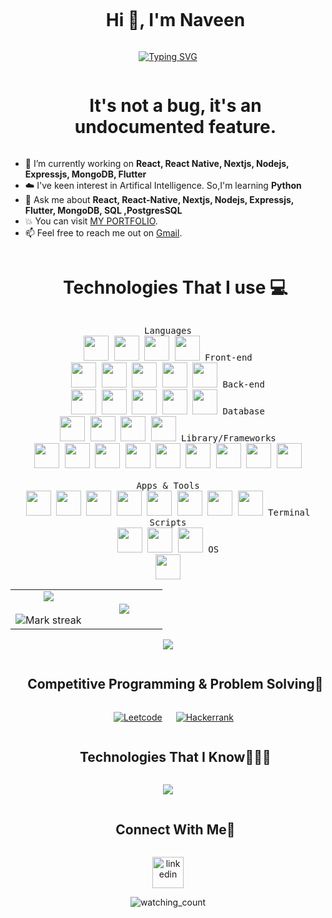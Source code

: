 <div id="user-content-toc">
  <ul align="center">
    <summary><h1 style="display: inline-block">Hi 👋, I'm Naveen</h1></summary>
  </ul>
</div>

<div align="center">
  <a href="https://git.io/typing-svg"><img src="https://readme-typing-svg.demolab.com?font=Marcellus&duration=3000&pause=100&color=13B5F7&center=true&random=false&width=435&lines=A+Technologist;Technophile;Web+Developer+;MERN+stack+developer+;Cross+Platform+Developer;Programmer+" alt="Typing SVG" /></a>
</div>

<div id="user-content-toc">
  <ul align="center">
    <summary><h1 style="display: inline-block">It's not a bug, it's an undocumented feature.</h1></summary>
  </ul>
</div>

- 🔭 I’m currently working on **React, React Native, Nextjs, Nodejs, Expressjs, MongoDB, Flutter**
- ☁️ I've keen interest in Artifical Intelligence. So,I'm learning **Python**
- 💬 Ask me about **React, React-Native, Nextjs, Nodejs, Expressjs, Flutter, MongoDB, SQL ,PostgresSQL**
- 💥 You can visit [MY PORTFOLIO](https://naveen2070.github.io/portfolio).
- 📫 Feel free to reach me out on [Gmail](mailto:naveenrameshcud@gmail.com).

<div id="user-content-toc">
  <ul align="center">
    <summary><h1 style="display: inline-block">Technologies That I use 💻</h1></summary>
  </ul>
</div>

<p align="center">
 <kbd>
    <kbd>Languages</kbd>
    <br>
    <img width="40px" src="https://cdn.jsdelivr.net/gh/devicons/devicon/icons/javascript/javascript-original.svg" />
    <img width="40px" src="https://cdn.jsdelivr.net/gh/devicons/devicon@latest/icons/typescript/typescript-original.svg" />
    <img width="40px"  src="https://cdn.jsdelivr.net/gh/devicons/devicon@latest/icons/dart/dart-original.svg" />
    <img width="40px" src="https://cdn.jsdelivr.net/gh/devicons/devicon@latest/icons/python/python-original-wordmark.svg" />
  </kbd>
  <kbd>
    <kbd>Front-end</kbd>
    <br>
    <img width="40px" src="https://cdn.jsdelivr.net/gh/devicons/devicon/icons/html5/html5-original.svg" /> 
    <img width="40px" src="https://cdn.jsdelivr.net/gh/devicons/devicon/icons/css3/css3-original.svg" /> 
    <img width="40px" src="https://cdn.jsdelivr.net/gh/devicons/devicon/icons/javascript/javascript-original.svg" />
    <img width="40px" src="https://cdn.jsdelivr.net/gh/devicons/devicon@latest/icons/typescript/typescript-original.svg" />
    <img width="40px"  src="https://cdn.jsdelivr.net/gh/devicons/devicon@latest/icons/dart/dart-original.svg" />
  </kbd>
  <kbd>
    <kbd>Back-end</kbd>
    <br>
    <img width="40px" src="https://cdn.jsdelivr.net/gh/devicons/devicon/icons/nodejs/nodejs-original.svg" />
    <img width="40px" src="https://cdn.jsdelivr.net/gh/devicons/devicon@latest/icons/bun/bun-original.svg" />
    <img width="40px" src="https://cdn.jsdelivr.net/gh/devicons/devicon/icons/express/express-original.svg" />
    <img width="40px" src="https://cdn.jsdelivr.net/gh/devicons/devicon@latest/icons/nestjs/nestjs-original.svg" />
    <img width="40px" src="https://cdn.jsdelivr.net/gh/devicons/devicon@latest/icons/graphql/graphql-plain-wordmark.svg" />
  </kbd>
  <kbd>
    <kbd>Database</kbd>
    <br>
    <img width="40px" src="https://cdn.jsdelivr.net/gh/devicons/devicon/icons/postgresql/postgresql-original-wordmark.svg" />
    <img width="40px" src="https://cdn.jsdelivr.net/gh/devicons/devicon/icons/mongodb/mongodb-original-wordmark.svg" />
    <img width="40px" src="https://cdn.jsdelivr.net/gh/devicons/devicon/icons/firebase/firebase-plain-wordmark.svg" />
    <img width="40px" src="https://cdn.jsdelivr.net/gh/devicons/devicon@latest/icons/redis/redis-original-wordmark.svg" />
  </kbd>
  <kbd>
    <kbd>Library/Frameworks</kbd>
    <br>
    <img width="40px" src="https://cdn.jsdelivr.net/gh/devicons/devicon/icons/nextjs/nextjs-original.svg" />
    <img width="40px" src="https://cdn.jsdelivr.net/gh/devicons/devicon/icons/bootstrap/bootstrap-original.svg" />
    <img width="40px" src="https://cdn.jsdelivr.net/gh/devicons/devicon/icons/react/react-original.svg" />
    <img width="40px" src="https://cdn.jsdelivr.net/gh/devicons/devicon@latest/icons/jest/jest-plain.svg" />
    <img width="40px" src="https://cdn.jsdelivr.net/gh/devicons/devicon@latest/icons/prisma/prisma-original.svg" />
    <img width="40px" src="https://cdn.jsdelivr.net/gh/devicons/devicon@latest/icons/flutter/flutter-original.svg" />
    <img width="40px" src="https://cdn.jsdelivr.net/gh/devicons/devicon/icons/materialui/materialui-original.svg" />
    <img width="40px" src="https://cdn.jsdelivr.net/gh/devicons/devicon@latest/icons/tensorflow/tensorflow-original.svg" />
    <img width="40px" src="https://cdn.jsdelivr.net/gh/devicons/devicon@latest/icons/scikitlearn/scikitlearn-original.svg" />
  </kbd>
  <br>
  <br>
  <kbd>
    <kbd>Apps & Tools</kbd>
    <br>
    <img width="40px" src="https://cdn.jsdelivr.net/gh/devicons/devicon/icons/vscode/vscode-original.svg" />
    <img width="40px" src="https://cdn.jsdelivr.net/gh/devicons/devicon/icons/figma/figma-original.svg" />
    <img width="40px" src="https://cdn.jsdelivr.net/gh/devicons/devicon@latest/icons/anaconda/anaconda-original.svg" />
    <img width="40px" src="https://cdn.jsdelivr.net/gh/devicons/devicon@latest/icons/androidstudio/androidstudio-original.svg" />
    <img width="40px" src="https://cdn.jsdelivr.net/gh/devicons/devicon@latest/icons/jupyter/jupyter-original-wordmark.svg" />
    <img width="40px" src="https://cdn.jsdelivr.net/gh/devicons/devicon@latest/icons/swagger/swagger-original-wordmark.svg" />
    <img width="40px" src="https://cdn.jsdelivr.net/gh/devicons/devicon@latest/icons/webpack/webpack-original.svg" />
    <img width="40px" src="https://cdn.jsdelivr.net/gh/devicons/devicon@latest/icons/babel/babel-original.svg" />
  </kbd>
  <kbd>
    <kbd>Terminal Scripts</kbd>
    <br>
    <img width="40px" src="https://cdn.jsdelivr.net/gh/devicons/devicon/icons/python/python-plain.svg" />
    <img width="40px" src="https://cdn.jsdelivr.net/gh/devicons/devicon/icons/bash/bash-original.svg" />
    <img width="40px" src="https://skillicons.dev/icons?i=powershell" />
  </kbd>
  <kbd>
    <kbd>OS</kbd>
    <br>
    <img width="40px" src="https://cdn.jsdelivr.net/gh/devicons/devicon/icons/windows8/windows8-original.svg" />
  </kbd>
</p>

<!--- stats & Trophy (start) -->

<p align="center">
  <!--- stats (start) -->
  <table align="center">
    <tr border="none">
      <td width="50%" align="center">
        <img align="center" src="https://github-readme-stats.vercel.app/api?username=Naveen2070&theme=dark&show_icons=true&count_private=true" />
        <br></br>
        <img title="🔥 Get streak stats for your profile at git.io/streak-stats" alt="Mark streak" src="https://github-readme-streak-stats.herokuapp.com/?user=Naveen2070&theme=dark&hide_border=false" /> 
      </td>
       <td width="50%" align="center">
        <img align="center" src="https://github-readme-stats.anuraghazra1.vercel.app/api/top-langs/?username=Naveen2070&theme=dark&hide_border=false&no-bg=true&no-frame=true&langs_count=10"/>
      </td>
    </tr>
  </table>
  <!--- stats (end) -->

  <!--- trophy (start) -->
  <div align=center>
    <img src="https://github-profile-trophy.vercel.app/?username=Naveen2070&theme=juicyfresh&no-bg=true" />
  </div>

  <ul align="center">
    <summary><h2 style="display: inline-block">Competitive Programming & Problem Solving🧮</h2></summary>
  </ul>

  <p align="center">
    &emsp;
    <a href="https://leetcode.com/naveen_r_sam/"><img alt="Leetcode" src="https://img.shields.io/badge/leetcode%20-%23FFA116.svg?style=plastic&logo=leetcode&logoColor=black" /></a>
    &emsp;
    <a href="https://www.hackerrank.com/profile/naveenrameshcud"><img alt="Hackerrank" src="https://img.shields.io/badge/hackerrank-%232EC866.svg?style=plastic&logo=hackerrank&logoColor=white" /></a>
  </p>

  <ul align="center">
    <summary><h2 style="display: inline-block">Technologies That I Know👨🏻‍💻</h2></summary>
  </ul>
 <!--- trophy (end) -->

<!--- stats & Trophy (end) -->

  <!--tech stack icons-->
  <p align="center">
    <a href="https://skillicons.dev">
     <img src= "https://skillicons.dev/iconsi=html,css,js,ts,react,redux,nextjs,materialui,bootstrap,pug,nodejs,express,nestjs,graphql,mongodb,mysql,postgres,redis,py,flask,java,c,cpp,dart,git,github,vscode,androidstudio,firebase,postman,figma,discord,npm,webpack,jest,bash,powershell,md,arduino,babel,opencv,tensorflow,anaconda,bun&perline=14)" />
    </a>
  </p>

  <!-- Connect with me -->
  <!--h2 without bottom border-->
  <ul align="center">
    <summary><h2 style="display: inline-block">Connect With Me🤝</h2></summary>
  </ul>

  <!--icons and links-->
  <p align="center">
  <p align="center">
    <a href="https://www.linkedin.com/in/naveen-r-cud" target="blank"><img align="center" src="https://user-images.githubusercontent.com/88904952/234979284-68c11d7f-1acc-4f0c-ac78-044e1037d7b0.png" alt="linkedin" height="50" width="50" /></a>
  </p>
   
  </p>

  <!--profile visit count-->
  <div align="center">
  <img src="https://komarev.com/ghpvc/?username=Naveen2070&color=brightgreen" alt="watching_count" />
  </div>

